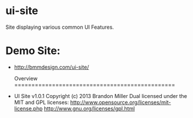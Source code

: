 ui-site
=======

Site displaying various common UI Features.


  Demo Site:
===============================================

- http://bmmdesign.com/ui-site/


  Overview
===============================================

- UI Site v1.0.1
  Copyright (c) 2013 Brandon Miller
  Dual licensed under the MIT and GPL licenses:
  http://www.opensource.org/licenses/mit-license.php
  http://www.gnu.org/licenses/gpl.html
